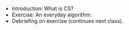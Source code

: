 * Introduction: What is CS?
* Exercise: An everyday algorithm.
* Debriefing on exercise (continues next class).

